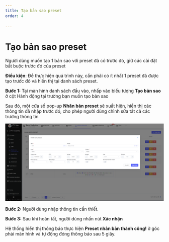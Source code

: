 ```yaml
---
title: Tạo bản sao preset
order: 4

---
```



# Tạo bản sao preset

Người dùng muốn tạo 1 bản sao với preset đã có trước đó, giữ các cài đặt bắt buộc trước đó của preset

**Điều kiện**: Để thực hiện quá trình này, cần phải có ít nhất 1 preset đã được tạo trước đó và hiển thị tại danh sách preset.

**Bước 1:** Tại màn hình danh sách đầu vào, nhấp vào biểu tượng **Tạo bản sao** ở cột Hành động tại trường bạn muốn tạo bản sao

Sau đó, một cửa sổ pop-up **Nhân bản preset** sẽ xuất hiện, hiển thị các thông tin đã nhập trước đó, cho phép người dùng chỉnh sửa tất cả các trường thông tin 

![Tạo bản sao preset](../images/../../images/duplicate-preset.png)


**Bước 2:** Người dùng nhập thông tin cần thiết.

**Bước 3:** Sau khi hoàn tất, người dùng nhấn nút **Xác nhận**

Hệ thống hiển thị thông báo thực hiện **Preset nhân bản thành công!** ở góc phải màn hình và tự động đóng thông báo sau 5 giây.